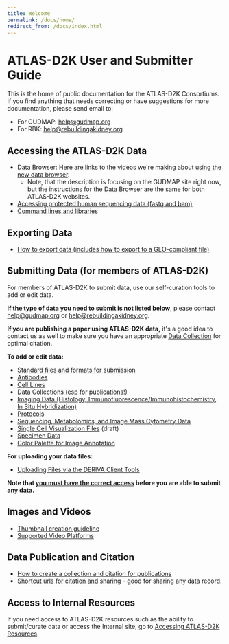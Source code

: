```yaml
---
title: Welcome
permalink: /docs/home/
redirect_from: /docs/index.html
---
```


# ATLAS-D2K User and Submitter Guide

This is the home of public documentation for the ATLAS-D2K Consortiums. If you find anything that needs correcting or have suggestions for more documentation, please send email to:

- For GUDMAP: [help@gudmap.org](mailto:help@gudmap.org)
- For RBK: [help@rebuildingakidney.org](mailto:help@rebuildingakidney.org)

## Accessing the ATLAS-D2K Data
- Data Browser: Here are links to the videos we're making about [using the new data browser](/docs/using-the-gudmap-rbk-data-browser).
  - Note, that the description is focusing on the GUDMAP site right now, but the instructions for the Data Browser are the same for both ATLAS-D2K websites.
- [Accessing protected human sequencing data (fastq and bam)](/docs/accessing-human-sequencing-data)
- [Command lines and libraries](/docs/command-lines-and-libraries)

## Exporting Data
- [How to export data (includes how to export to a GEO-compliant file)](/docs/exporting-data)

## Submitting Data (for members of ATLAS-D2K)

For members of ATLAS-D2K to submit data, use our self-curation tools to add or edit data.

**If the type of data you need to submit is not listed below**, please contact [help@gudmap.org](help@gudmap.org) or [help@rebuildingakidney.org](help@rebuildingakidney.org).

**If you are publishing a paper using ATLAS-D2K data,** it's a good idea to contact us as well to make sure you have an appropriate [Data Collection](Submitting-Data-Collections) for optimal citation.

**To add or edit data:**
- [Standard files and formats for submission](/docs/standard-files-and-formats-for-submission)
- [Antibodies](/docs/antibodies)
- [Cell Lines](/docs/cell-lines)
- [Data Collections (esp for publications!)](/docs/data-collections)
- [Imaging Data (Histology, Immunofluorescence/Immunohistochemistry, In Situ Hybridization)](/docs/specimens)
- [Protocols](/docs/protocols)
- [Sequencing, Metabolomics, and Image Mass Cytometry Data](/docs/sequencing-metabolomics-imc-data)
- [Single Cell Visualization Files](/docs/single-cell-visualization-files) (draft)
- [Specimen Data](/docs/specimens)
- [Color Palette for Image Annotation](/docs/color-palette-for-image-annotation)

**For uploading your data files:**
- [Uploading Files via the DERIVA Client Tools](/docs/uploading-files-using-deriva-client-tools)

**Note that [you must have the correct access](/docs/accessing-gudmap-and-rbk-resources) before you are able to submit any data.**

## Images and Videos
- [Thumbnail creation guideline](/docs/thumbnail-creation-guideline)
- [Supported Video Platforms](/docs/available-video-platforms)

## Data Publication and Citation
- [How to create a collection and citation for publications](/docs/how-to-create-a-collection-and-citation-for-publications)
- [Shortcut urls for citation and sharing](/docs/shortcut-urls-for-citation-and-sharing) - good for sharing any data record.

## Access to Internal Resources

If you need access to ATLAS-D2K resources such as the ability to submit/curate data or access the Internal site, go to [Accessing ATLAS-D2K Resources](/docs/accessing-gudmap-and-rbk-resources).
